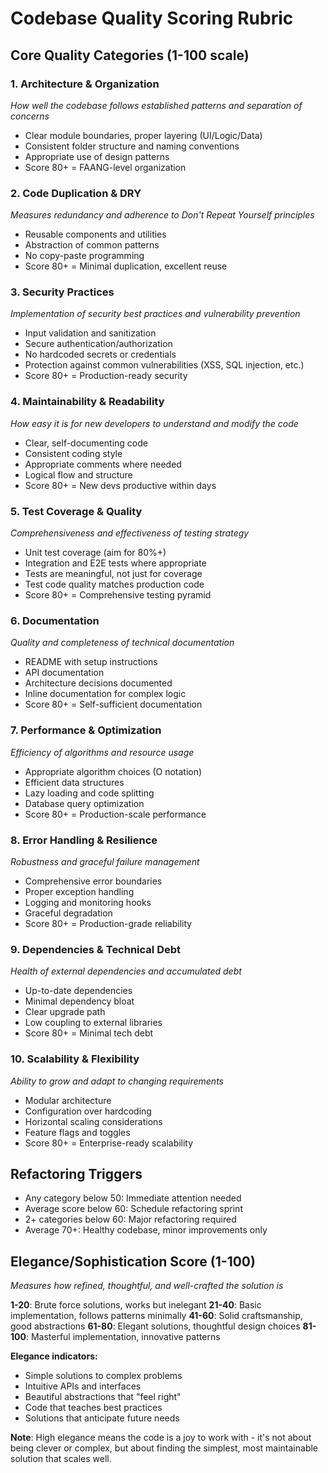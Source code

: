 # Codebase Quality Scoring Rubric

## Core Quality Categories (1-100 scale)

### 1. **Architecture & Organization** 
*How well the codebase follows established patterns and separation of concerns*
- Clear module boundaries, proper layering (UI/Logic/Data)
- Consistent folder structure and naming conventions
- Appropriate use of design patterns
- Score 80+ = FAANG-level organization

### 2. **Code Duplication & DRY**
*Measures redundancy and adherence to Don't Repeat Yourself principles*
- Reusable components and utilities
- Abstraction of common patterns
- No copy-paste programming
- Score 80+ = Minimal duplication, excellent reuse

### 3. **Security Practices**
*Implementation of security best practices and vulnerability prevention*
- Input validation and sanitization
- Secure authentication/authorization
- No hardcoded secrets or credentials
- Protection against common vulnerabilities (XSS, SQL injection, etc.)
- Score 80+ = Production-ready security

### 4. **Maintainability & Readability**
*How easy it is for new developers to understand and modify the code*
- Clear, self-documenting code
- Consistent coding style
- Appropriate comments where needed
- Logical flow and structure
- Score 80+ = New devs productive within days

### 5. **Test Coverage & Quality**
*Comprehensiveness and effectiveness of testing strategy*
- Unit test coverage (aim for 80%+)
- Integration and E2E tests where appropriate
- Tests are meaningful, not just for coverage
- Test code quality matches production code
- Score 80+ = Comprehensive testing pyramid

### 6. **Documentation**
*Quality and completeness of technical documentation*
- README with setup instructions
- API documentation
- Architecture decisions documented
- Inline documentation for complex logic
- Score 80+ = Self-sufficient documentation

### 7. **Performance & Optimization**
*Efficiency of algorithms and resource usage*
- Appropriate algorithm choices (O notation)
- Efficient data structures
- Lazy loading and code splitting
- Database query optimization
- Score 80+ = Production-scale performance

### 8. **Error Handling & Resilience**
*Robustness and graceful failure management*
- Comprehensive error boundaries
- Proper exception handling
- Logging and monitoring hooks
- Graceful degradation
- Score 80+ = Production-grade reliability

### 9. **Dependencies & Technical Debt**
*Health of external dependencies and accumulated debt*
- Up-to-date dependencies
- Minimal dependency bloat
- Clear upgrade path
- Low coupling to external libraries
- Score 80+ = Minimal tech debt

### 10. **Scalability & Flexibility**
*Ability to grow and adapt to changing requirements*
- Modular architecture
- Configuration over hardcoding
- Horizontal scaling considerations
- Feature flags and toggles
- Score 80+ = Enterprise-ready scalability

## Refactoring Triggers
- Any category below 50: Immediate attention needed
- Average score below 60: Schedule refactoring sprint
- 2+ categories below 60: Major refactoring required
- Average 70+: Healthy codebase, minor improvements only

## Elegance/Sophistication Score (1-100)
*Measures how refined, thoughtful, and well-crafted the solution is*

**1-20**: Brute force solutions, works but inelegant
**21-40**: Basic implementation, follows patterns minimally
**41-60**: Solid craftsmanship, good abstractions
**61-80**: Elegant solutions, thoughtful design choices
**81-100**: Masterful implementation, innovative patterns

**Elegance indicators:**
- Simple solutions to complex problems
- Intuitive APIs and interfaces
- Beautiful abstractions that "feel right"
- Code that teaches best practices
- Solutions that anticipate future needs

**Note**: High elegance means the code is a joy to work with - it's not about being clever or complex, but about finding the simplest, most maintainable solution that scales well.
